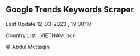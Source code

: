 

## Google Trends Keywords Scraper 
 
Last Update 12-03-2023 , 19:30:10

Country List :
VIETNAM.json



© Abdul Muttaqin 
